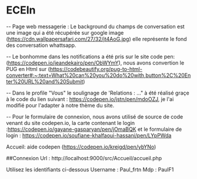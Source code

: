 # ECEIn
-- Page web messagerie : Le background du champs de conversation est une image qui a été récupérée sur google image (https://cdn.wallpapersafari.com/27/32/jt4AoG.jpg) elle représente le fond des conversation whattsapp.

-- Le bonhomme dans les notifications a été pris sur le site code pen: (https://codepen.io/jeandekairo/pen/ObWYmY), nous avons convertion le PUG en Html sur (https://codebeautify.org/pug-to-html-converter#:~:text=What%20can%20you%20do%20with,button%2C%20Enter%20URL%20and%20Submit)

-- Dans le profile "Vous" le soulignage de 'Relations : ..." à été réalisé graçe à le code du lien suivant : https://codepen.io/jstn/pen/mdoOZJ, je l'ai modifié pour l'adapter à notre thème du site.

-- Pour le formulaire de connexion, nous avons utilisé de source de code venant du site codepen.io, la carte contenant le login :https://codepen.io/gayane-gasparyan/pen/jOmaBQK et le formulaire de login : https://codepen.io/soufiane-khalfaoui-hassani/pen/LYpPWda

Accueil: aide codepen (https://codepen.io/kreigd/pen/ybYNo)


##Connexion
Url : http://localhost:9000/src/Accueil/accueil.php

Utilisez les identifiants ci-dessous
Username : Paul_frtn
Mdp : PaulF1

